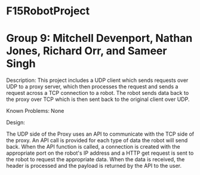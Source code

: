 # F15RobotProject
# Group 9: Mitchell Devenport, Nathan Jones, Richard Orr, and Sameer Singh

Description: This project includes a UDP client which sends requests over UDP to a proxy server, which then processes the request and sends a request across a TCP connection to a robot. The robot sends data back to the proxy over TCP which is then sent back to the original client over UDP.

Known Problems: None

Design: 

The UDP side of the Proxy uses an API to communicate with the TCP side of the proxy. An API call is provided for each type of data the robot will send back. When the API function is called, a connection is created with the appropriate port on the robot's IP address and a HTTP get request is sent to the robot to request the appropriate data. When the data is received, the header is processed and the payload is returned by the API to the user.